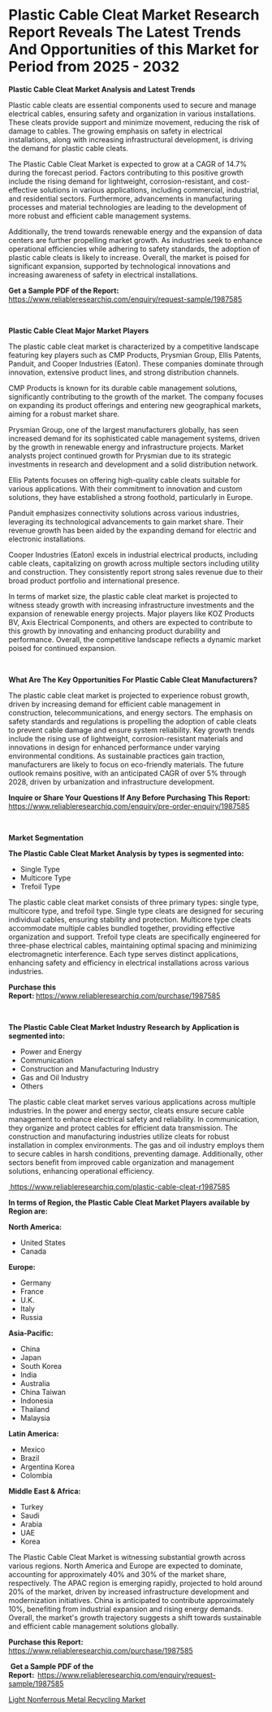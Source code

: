 <p><h1>Plastic Cable Cleat Market Research Report Reveals The Latest Trends And Opportunities of this Market for Period from 2025 - 2032</h1></p><p><strong>Plastic Cable Cleat Market Analysis and Latest Trends</strong></p>
<p><p>Plastic cable cleats are essential components used to secure and manage electrical cables, ensuring safety and organization in various installations. These cleats provide support and minimize movement, reducing the risk of damage to cables. The growing emphasis on safety in electrical installations, along with increasing infrastructural development, is driving the demand for plastic cable cleats.</p><p>The Plastic Cable Cleat Market is expected to grow at a CAGR of 14.7% during the forecast period. Factors contributing to this positive growth include the rising demand for lightweight, corrosion-resistant, and cost-effective solutions in various applications, including commercial, industrial, and residential sectors. Furthermore, advancements in manufacturing processes and material technologies are leading to the development of more robust and efficient cable management systems.</p><p>Additionally, the trend towards renewable energy and the expansion of data centers are further propelling market growth. As industries seek to enhance operational efficiencies while adhering to safety standards, the adoption of plastic cable cleats is likely to increase. Overall, the market is poised for significant expansion, supported by technological innovations and increasing awareness of safety in electrical installations.</p></p>
<p><strong>Get a Sample PDF of the Report:&nbsp;</strong> <a href="https://www.reliableresearchiq.com/enquiry/request-sample/1987585?utm_campaign=2117&utm_medium=2&utm_source=Github&utm_content=ia&utm_term=05022025&utm_id=plastic-cable-cleat">https://www.reliableresearchiq.com/enquiry/request-sample/1987585</a></p>
<p>&nbsp;</p>
<p><strong>Plastic Cable Cleat Major Market Players</strong></p>
<p><p>The plastic cable cleat market is characterized by a competitive landscape featuring key players such as CMP Products, Prysmian Group, Ellis Patents, Panduit, and Cooper Industries (Eaton). These companies dominate through innovation, extensive product lines, and strong distribution channels.</p><p>CMP Products is known for its durable cable management solutions, significantly contributing to the growth of the market. The company focuses on expanding its product offerings and entering new geographical markets, aiming for a robust market share. </p><p>Prysmian Group, one of the largest manufacturers globally, has seen increased demand for its sophisticated cable management systems, driven by the growth in renewable energy and infrastructure projects. Market analysts project continued growth for Prysmian due to its strategic investments in research and development and a solid distribution network.</p><p>Ellis Patents focuses on offering high-quality cable cleats suitable for various applications. With their commitment to innovation and custom solutions, they have established a strong foothold, particularly in Europe. </p><p>Panduit emphasizes connectivity solutions across various industries, leveraging its technological advancements to gain market share. Their revenue growth has been aided by the expanding demand for electric and electronic installations.</p><p>Cooper Industries (Eaton) excels in industrial electrical products, including cable cleats, capitalizing on growth across multiple sectors including utility and construction. They consistently report strong sales revenue due to their broad product portfolio and international presence.</p><p>In terms of market size, the plastic cable cleat market is projected to witness steady growth with increasing infrastructure investments and the expansion of renewable energy projects. Major players like KOZ Products BV, Axis Electrical Components, and others are expected to contribute to this growth by innovating and enhancing product durability and performance. Overall, the competitive landscape reflects a dynamic market poised for continued expansion.</p></p>
<p>&nbsp;</p>
<p><strong>What Are The Key Opportunities For Plastic Cable Cleat Manufacturers?</strong></p>
<p><p>The plastic cable cleat market is projected to experience robust growth, driven by increasing demand for efficient cable management in construction, telecommunications, and energy sectors. The emphasis on safety standards and regulations is propelling the adoption of cable cleats to prevent cable damage and ensure system reliability. Key growth trends include the rising use of lightweight, corrosion-resistant materials and innovations in design for enhanced performance under varying environmental conditions. As sustainable practices gain traction, manufacturers are likely to focus on eco-friendly materials. The future outlook remains positive, with an anticipated CAGR of over 5% through 2028, driven by urbanization and infrastructure development.</p></p>
<p><strong>Inquire or Share Your Questions If Any Before Purchasing This Report:</strong> <a href="https://www.reliableresearchiq.com/enquiry/pre-order-enquiry/1987585?utm_campaign=2117&utm_medium=2&utm_source=Github&utm_content=ia&utm_term=05022025&utm_id=plastic-cable-cleat">https://www.reliableresearchiq.com/enquiry/pre-order-enquiry/1987585</a></p>
<p>&nbsp;</p>
<p><strong>Market Segmentation</strong></p>
<p><strong>The Plastic Cable Cleat Market Analysis by types is segmented into:</strong></p>
<p><ul><li>Single Type</li><li>Multicore Type</li><li>Trefoil Type</li></ul></p>
<p><p>The plastic cable cleat market consists of three primary types: single type, multicore type, and trefoil type. Single type cleats are designed for securing individual cables, ensuring stability and protection. Multicore type cleats accommodate multiple cables bundled together, providing effective organization and support. Trefoil type cleats are specifically engineered for three-phase electrical cables, maintaining optimal spacing and minimizing electromagnetic interference. Each type serves distinct applications, enhancing safety and efficiency in electrical installations across various industries.</p></p>
<p><strong>Purchase this Report:&nbsp;</strong><a href="https://www.reliableresearchiq.com/purchase/1987585?utm_campaign=2117&utm_medium=2&utm_source=Github&utm_content=ia&utm_term=05022025&utm_id=plastic-cable-cleat">https://www.reliableresearchiq.com/purchase/1987585</a></p>
<p>&nbsp;</p>
<p><strong>The Plastic Cable Cleat Market Industry Research by Application is segmented into:</strong></p>
<p><ul><li>Power and Energy</li><li>Communication</li><li>Construction and Manufacturing Industry</li><li>Gas and Oil Industry</li><li>Others</li></ul></p>
<p><p>The plastic cable cleat market serves various applications across multiple industries. In the power and energy sector, cleats ensure secure cable management to enhance electrical safety and reliability. In communication, they organize and protect cables for efficient data transmission. The construction and manufacturing industries utilize cleats for robust installation in complex environments. The gas and oil industry employs them to secure cables in harsh conditions, preventing damage. Additionally, other sectors benefit from improved cable organization and management solutions, enhancing operational efficiency.</p></p>
<p><a href="https://www.reliableresearchiq.com/plastic-cable-cleat-r1987585?utm_campaign=2117&utm_medium=2&utm_source=Github&utm_content=ia&utm_term=05022025&utm_id=plastic-cable-cleat">&nbsp;https://www.reliableresearchiq.com/plastic-cable-cleat-r1987585</a></p>
<p><strong>In terms of Region, the Plastic Cable Cleat Market Players available by Region are:</strong></p>
<p>
    <p> <strong> North America: </strong>
        <ul>
            <li>United States</li>
            <li>Canada</li>
        </ul>
        </p> 
    <p> <strong> Europe: </strong>
        <ul>
            <li>Germany</li>
            <li>France</li>
            <li>U.K.</li>
            <li>Italy</li>
            <li>Russia</li>
        </ul>
        </p> 
    <p> <strong> Asia-Pacific: </strong>
        <ul>
            <li>China</li>
            <li>Japan</li>
            <li>South Korea</li>
            <li>India</li>
            <li>Australia</li>
            <li>China Taiwan</li>
            <li>Indonesia</li>
            <li>Thailand</li>
            <li>Malaysia</li>
        </ul>
        </p> 
    <p> <strong> Latin America: </strong>
        <ul>
            <li>Mexico</li>
            <li>Brazil</li>
            <li>Argentina Korea</li>
            <li>Colombia</li>
        </ul>
        </p> 
    <p> <strong> Middle East & Africa: </strong>
        <ul>
            <li>Turkey</li>
            <li>Saudi</li>
            <li>Arabia</li>
            <li>UAE</li>
            <li>Korea</li>
        </ul>
    </p>
    </p>
<p><p>The Plastic Cable Cleat Market is witnessing substantial growth across various regions. North America and Europe are expected to dominate, accounting for approximately 40% and 30% of the market share, respectively. The APAC region is emerging rapidly, projected to hold around 20% of the market, driven by increased infrastructure development and modernization initiatives. China is anticipated to contribute approximately 10%, benefiting from industrial expansion and rising energy demands. Overall, the market's growth trajectory suggests a shift towards sustainable and efficient cable management solutions globally.</p></p>
<p><strong>Purchase this Report: </strong><a href="https://www.reliableresearchiq.com/purchase/1987585?utm_campaign=2117&utm_medium=2&utm_source=Github&utm_content=ia&utm_term=05022025&utm_id=plastic-cable-cleat">https://www.reliableresearchiq.com/purchase/1987585</a></p>
<p>&nbsp;<strong>Get a Sample PDF of the Report:&nbsp;&nbsp;</strong><a href="https://www.reliableresearchiq.com/enquiry/request-sample/1987585?utm_campaign=2117&utm_medium=2&utm_source=Github&utm_content=ia&utm_term=05022025&utm_id=plastic-cable-cleat">https://www.reliableresearchiq.com/enquiry/request-sample/1987585</a></p>
<p><strong></strong></p>
<p><p><a href="https://github.com/DixieGrimes/Market-Research-Report-List-1/blob/main/light-nonferrous-metal-recycling-market.md?utm_campaign=2117&utm_medium=2&utm_source=Github&utm_content=ia&utm_term=05022025&utm_id=plastic-cable-cleat">Light Nonferrous Metal Recycling Market</a></p></p>